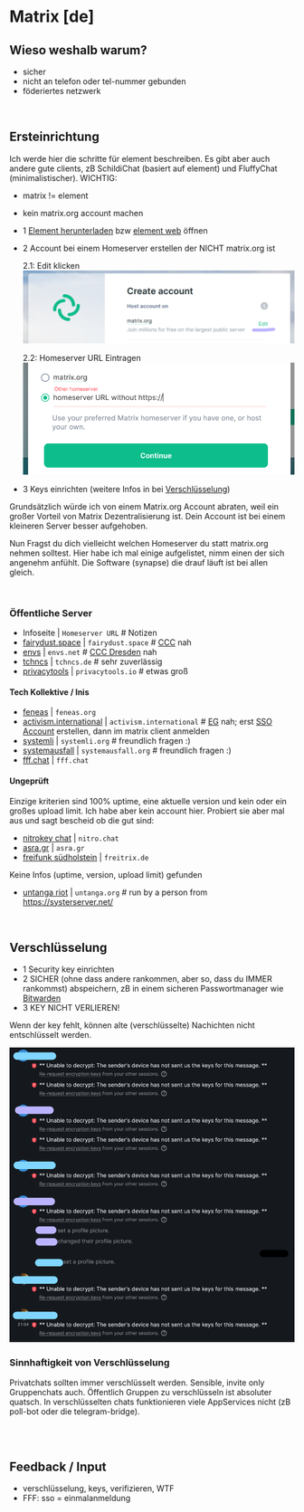 # Matrix [de]

## Wieso weshalb warum?

- sicher
- nicht an telefon oder tel-nummer gebunden
- föderiertes netzwerk

<br/>

## Ersteinrichtung

Ich werde hier die schritte für element beschreiben. Es gibt aber auch andere gute clients, zB SchildiChat (basiert auf element) und FluffyChat (minimalistischer). 
WICHTIG: 
- matrix != element
- kein matrix.org account machen

- 1 [Element herunterladen](https://element.io/get-started) bzw [element web](https://app.element.io/?pk_vid=1624108555452221) öffnen
- 2 Account bei einem Homeserver erstellen der NICHT matrix.org ist

    2.1: Edit klicken
    ![2.1: Edit klicken](img/matrix-create_acc-edit.png)

    2.2: Homeserver URL Eintragen
    ![2.2: Homeserver URL Eintragen](img/matrix-create_acc-homeserver.png)
- 3 Keys einrichten (weitere Infos in bei [Verschlüsselung](#verschlüsselung))

Grundsätzlich würde ich von einem Matrix.org Account abraten, weil ein großer Vorteil von Matrix Dezentralisierung ist. Dein Account ist bei einem kleineren Server besser aufgehoben. 

Nun Fragst du dich vielleicht welchen Homeserver du statt matrix.org nehmen solltest. Hier habe ich mal einige aufgelistet, nimm einen der sich angenehm anfühlt. Die Software (synapse) die drauf läuft ist bei allen gleich.

<br/>

### Öffentliche Server

- Infoseite | ```Homeserver URL``` # Notizen
- [fairydust.space](https://fairydust.space/) | ```fairydust.space``` # [CCC](https://www.ccc.de) nah
- [envs](https://envs.net/) | ```envs.net``` # [CCC Dresden](https://c3d2.de/) nah
- [tchncs](https://tchncs.de/matrix) | ```tchncs.de``` # sehr zuverlässig
- [privacytools](https://www.privacytools.io/services/chat/) | ```privacytools.io``` # etwas groß

#### Tech Kollektive / Inis

- [feneas](https://chat.feneas.org/) | ```feneas.org```
- [activism.international](https://activism.international/#what-is-activisminternational) | ```activism.international``` # [EG](https://www.ende-gelaende.org/) nah; erst [SSO Account](https://cloud.activism.international/apps/registration/) erstellen, dann im matrix client anmelden
- [systemli](https://www.systemli.org/en/service/matrix/) | ```systemli.org``` # freundlich fragen :)
- [systemausfall](https://systemausfall.org/dienste/matrix) | ```systemausfall.org``` # freundlich fragen :)
- [fff.chat]() | ```fff.chat```

#### Ungeprüft

Einzige kriterien sind 100% uptime, eine aktuelle version und kein oder ein großes upload limit. Ich habe aber kein account hier. Probiert sie aber mal aus und sagt bescheid ob die gut sind:

- [nitrokey chat](https://www.nitrokey.com/products/nitrochat) | ```nitro.chat```
- [asra.gr](https://wiki.asra.gr/en:start) | ```asra.gr```
- [freifunk südholstein](https://freifunk-suedholstein.de/freitrix-freier-datenschutzfreundlicher-messenger/) | ```freitrix.de```

Keine Infos (uptime, version, upload limit) gefunden
- [untanga riot](https://riot.untanga.org/) | ```untanga.org``` # run by a person from https://systerserver.net/

<br/>

## Verschlüsselung

- 1 Security key einrichten
- 2 SICHER (ohne dass andere rankommen, aber so, dass du IMMER rankommst) abspeichern, zB in einem sicheren Passwortmanager wie [Bitwarden](https://bitwarden.com)
- 3 KEY NICHT VERLIEREN!

Wenn der key fehlt, können alte (verschlüsselte) Nachichten nicht entschlüsselt werden.

![lost-keys](./img/matrix-lost_keys.png)

### Sinnhaftigkeit von Verschlüsselung

Privatchats sollten immer verschlüsselt werden. Sensible, invite only Gruppenchats auch.
Öffentlich Gruppen zu verschlüsseln ist absoluter quatsch. In verschlüsselten chats funktionieren viele AppServices nicht (zB poll-bot oder die telegram-bridge).

<br/>

<br/>

## Feedback / Input
- verschlüsselung, keys, verifizieren, WTF
- FFF: sso = einmalanmeldung

